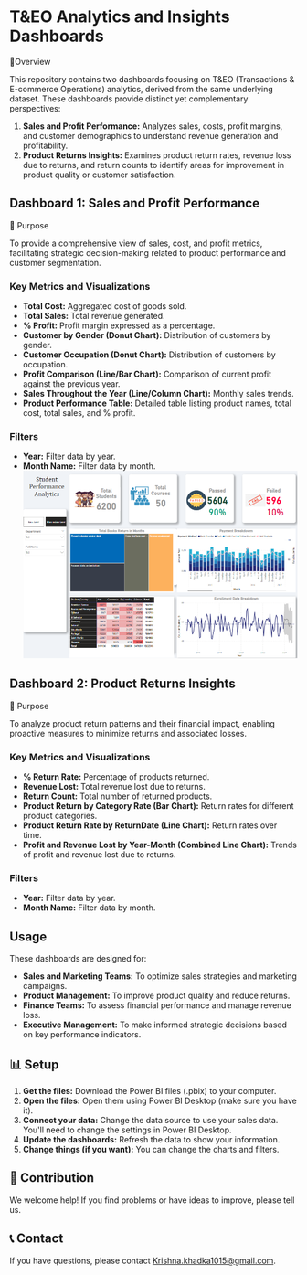 # T&EO Analytics and Insights Dashboards

📌Overview

This repository contains two dashboards focusing on T&EO (Transactions & E-commerce Operations) analytics, derived from the same underlying dataset. These dashboards provide distinct yet complementary perspectives:

1.  **Sales and Profit Performance:** Analyzes sales, costs, profit margins, and customer demographics to understand revenue generation and profitability.
2.  **Product Returns Insights:** Examines product return rates, revenue loss due to returns, and return counts to identify areas for improvement in product quality or customer satisfaction.

## Dashboard 1: Sales and Profit Performance

📂 Purpose

To provide a comprehensive view of sales, cost, and profit metrics, facilitating strategic decision-making related to product performance and customer segmentation.

### Key Metrics and Visualizations

* **Total Cost:** Aggregated cost of goods sold.
* **Total Sales:** Total revenue generated.
* **% Profit:** Profit margin expressed as a percentage.
* **Customer by Gender (Donut Chart):** Distribution of customers by gender.
* **Customer Occupation (Donut Chart):** Distribution of customers by occupation.
* **Profit Comparison (Line/Bar Chart):** Comparison of current profit against the previous year.
* **Sales Throughout the Year (Line/Column Chart):** Monthly sales trends.
* **Product Performance Table:** Detailed table listing product names, total cost, total sales, and % profit.

### Filters

* **Year:** Filter data by year.
* **Month Name:** Filter data by month.
  ![image](https://github.com/krishna1015/Student-performance-dashboard-portfolio-project/blob/main/Screenshot%20(130).png)


## Dashboard 2: Product Returns Insights

📂 Purpose

To analyze product return patterns and their financial impact, enabling proactive measures to minimize returns and associated losses.

### Key Metrics and Visualizations

* **% Return Rate:** Percentage of products returned.
* **Revenue Lost:** Total revenue lost due to returns.
* **Return Count:** Total number of returned products.
* **Product Return by Category Rate (Bar Chart):** Return rates for different product categories.
* **Product Return Rate by ReturnDate (Line Chart):** Return rates over time.
* **Profit and Revenue Lost by Year-Month (Combined Line Chart):** Trends of profit and revenue lost due to returns.

### Filters

* **Year:** Filter data by year.
* **Month Name:** Filter data by month.

## Usage

These dashboards are designed for:

* **Sales and Marketing Teams:** To optimize sales strategies and marketing campaigns.
* **Product Management:** To improve product quality and reduce returns.
* **Finance Teams:** To assess financial performance and manage revenue loss.
* **Executive Management:** To make informed strategic decisions based on key performance indicators.

##   📊 Setup

1.  **Get the files:** Download the Power BI files (.pbix) to your computer.
2.  **Open the files:** Open them using Power BI Desktop (make sure you have it).
3.  **Connect your data:** Change the data source to use your sales data. You'll need to change the settings in Power BI Desktop.
4.  **Update the dashboards:** Refresh the data to show your information.
5.  **Change things (if you want):** You can change the charts and filters.

##   🤝 Contribution

We welcome help! If you find problems or have ideas to improve, please tell us.

##   📞 Contact

If you have questions, please contact Krishna.khadka1015@gmail.com.

